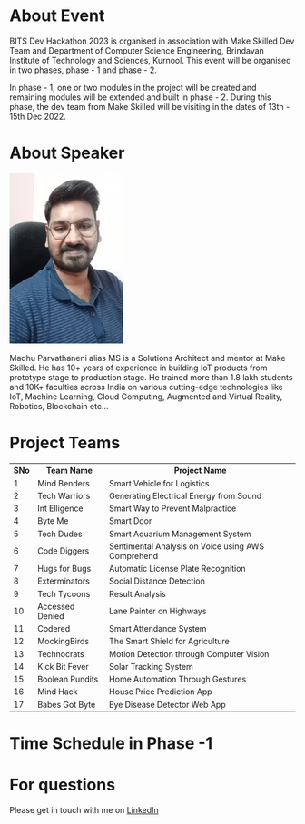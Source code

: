 # About Event

BITS Dev Hackathon 2023 is organised in association with Make Skilled Dev Team and Department of Computer Science Engineering, Brindavan Institute of Technology and Sciences, Kurnool. This event will be organised in two phases, phase - 1 and phase - 2. 

In phase - 1, one or two modules in the project will be created and remaining modules will be extended and built in phase - 2. During this phase, the dev team from Make Skilled will be visiting in the dates of 13th - 15th Dec 2022.

# About Speaker

<img src="https://raw.githubusercontent.com/madblocksgit/ETAI-2021---VSSUT-11th-aug-iot-session/main/maddy.jpg" height="300" width="200" />

Madhu Parvathaneni alias MS is a Solutions Architect and mentor at Make Skilled. He has 10+ years of experience in building IoT products from prototype stage to production stage. He trained more than 1.8 lakh students and 10K+ faculties across India on various cutting-edge technologies like IoT, Machine Learning, Cloud Computing, Augmented and Virtual Reality, Robotics, Blockchain etc...

# Project Teams
<table>
  <tr>
    <th>SNo</th>
    <th>Team Name</th>
    <th>Project Name</th>
  </tr>
  <tr>
    <td>1</td>
    <td>Mind Benders</td>
    <td>Smart Vehicle for Logistics</td>
  </tr>
  <tr>
    <td>2</td>
    <td>Tech Warriors</td>
    <td>Generating Electrical Energy from Sound</td>
  </tr>
  <tr>
    <td>3</td>
    <td>Int Elligence</td>
    <td>Smart Way to Prevent Malpractice</td>
  </tr>
  <tr>
    <td>4</td>
    <td>Byte Me</td>
    <td>Smart Door</td>
  </tr>
  <tr>
    <td>5</td>
    <td>Tech Dudes</td>
    <td>Smart Aquarium Management System</td>
  </tr>
  <tr>
    <td>6</td>
    <td>Code Diggers</td>
    <td>Sentimental Analysis on Voice using AWS Comprehend</td>
  </tr>
  <tr>
    <td>7</td>
    <td>Hugs for Bugs</td>
    <td>Automatic License Plate Recognition</td>
  </tr>
  <tr>
    <td>8</td>
    <td>Exterminators</td>
    <td>Social Distance Detection</td>
  </tr>
  <tr>
    <td>9</td>
    <td>Tech Tycoons</td>
    <td>Result Analysis</td>
  </tr>
  <tr>
    <td>10</td>
    <td>Accessed Denied</td>
    <td>Lane Painter on Highways</td>
  </tr>
  <tr>
    <td>11</td>
    <td>Codered</td>
    <td>Smart Attendance System</td>
  </tr>
  <tr>
    <td>12</td>
    <td>MockingBirds</td>
    <td>The Smart Shield for Agriculture</td>
  </tr>
  <tr>
    <td>13</td>
    <td>Technocrats</td>
    <td>Motion Detection through Computer Vision</td>
  </tr>
  <tr>
    <td>14</td>
    <td>Kick Bit Fever</td>
    <td>Solar Tracking System</td>
  </tr>
  <tr>
    <td>15</td>
    <td>Boolean Pundits</td>
    <td>Home Automation Through Gestures</td>
  </tr>
  <tr>
    <td>16</td>
    <td>Mind Hack</td>
    <td>House Price Prediction App</td>
  </tr>
  <tr>
    <td>17</td>
    <td>Babes Got Byte</td>
    <td>Eye Disease Detector Web App</td>
  </tr>
</table>

# Time Schedule in Phase -1

# For questions
Please get in touch with me on <a href="https://linkedin.com/in/MadhuPIoT"> LinkedIn </a>
